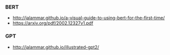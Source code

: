 ### BERT
- http://jalammar.github.io/a-visual-guide-to-using-bert-for-the-first-time/
- https://arxiv.org/pdf/2002.12327v1.pdf

### GPT
- http://jalammar.github.io/illustrated-gpt2/
